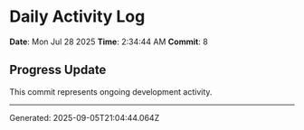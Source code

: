 # Daily Activity Log

**Date**: Mon Jul 28 2025
**Time**: 2:34:44 AM
**Commit**: 8

## Progress Update

This commit represents ongoing development activity.

---
Generated: 2025-09-05T21:04:44.064Z
